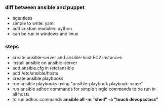 ### diff between ansible and puppet
- agentless
- simple to write: yaml
- add custom modules: python
- can be run in windows and linux
  

### steps
- create ansible-server and ansible-host EC2 instances
- install ansible on ansible-server
- add ansible.cfg in /etc/ansible
- add /etc/ansible/hosts
- create ansible playbooks
- run ansible playbooks using "ansible-playbook playbook-name"
- run ansible adhoc commands for simple single commands to be run in all hosts
- to run adhoc commands <b>ansible all -m "shell" -a "touch devopsclass"</b>
